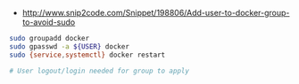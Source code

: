 - http://www.snip2code.com/Snippet/198806/Add-user-to-docker-group-to-avoid-sudo

```bash
sudo groupadd docker
sudo gpasswd -a ${USER} docker
sudo {service,systemctl} docker restart

# User logout/login needed for group to apply
```
